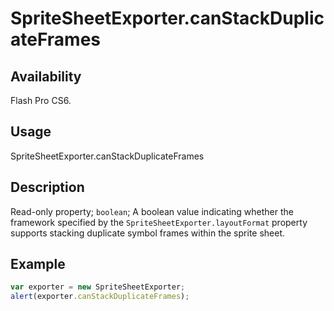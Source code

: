 # SpriteSheetExporter.canStackDuplicateFrames

## Availability

Flash Pro CS6.

## Usage

SpriteSheetExporter.canStackDuplicateFrames

## Description

Read-only property; `boolean`; A boolean value indicating whether the framework specified by the `SpriteSheetExporter.layoutFormat` property supports stacking duplicate symbol frames within the sprite sheet.

## Example

```javascript
var exporter = new SpriteSheetExporter;
alert(exporter.canStackDuplicateFrames);
```
